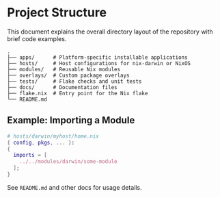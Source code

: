 # Project Structure

This document explains the overall directory layout of the repository with brief code examples.

```text
.
├── apps/      # Platform-specific installable applications
├── hosts/     # Host configurations for nix-darwin or NixOS
├── modules/   # Reusable Nix modules
├── overlays/  # Custom package overlays
├── tests/     # Flake checks and unit tests
├── docs/      # Documentation files
├── flake.nix  # Entry point for the Nix flake
└── README.md
```

## Example: Importing a Module

```nix
# hosts/darwin/myhost/home.nix
{ config, pkgs, ... }:
{
  imports = [
    ../../modules/darwin/some-module
  ];
}
```

See `README.md` and other docs for usage details.
